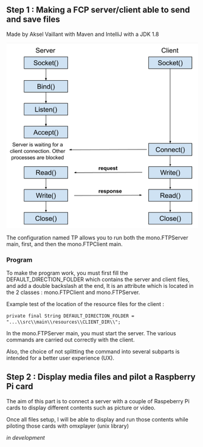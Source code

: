 ## Step 1 : Making a FCP server/client able to send and save files
Made by Aksel Vaillant with Maven and IntelliJ with a JDK 1.8

![img.png](img.png)

The configuration named TP allows you to run both the mono.FTPServer main, first, and then the mono.FTPClient main.

### Program
To make the program work, you must first fill the DEFAULT_DIRECTION_FOLDER 
which contains the server and client files, and add a double backslash at the end, 
It is an attribute which is located in the 2 classes : mono.FTPClient and mono.FTPServer.

Example test of the location of the resource files for the client :

    private final String DEFAULT_DIRECTION_FOLDER = "...\\src\\main\\resources\\CLIENT_DIR\\";

In the mono.FTPServer main, you must start the server. 
The various commands are carried out correctly with the client.

Also, the choice of not splitting the command into several subparts is intended for a better user experience (UX). 

## Step 2 : Display media files and pilot a Raspberry Pi card 

The aim of this part is to connect a server with a couple of Raspeberry Pi cards to display different contents such as picture or video. 

Once all files setup, I will be able to display and run those contents while piloting those cards with omxplayer (unix library)

<em>in development</em>
